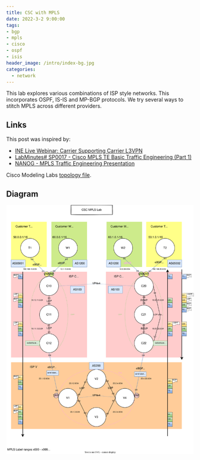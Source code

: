 ```yaml
---
title: CSC with MPLS
date: 2022-3-2 9:00:00
tags:
- bgp
- mpls
- cisco
- ospf
- isis
header_image: /intro/index-bg.jpg
categories:
  - network
---
```

This lab explores various combinations of ISP style networks. This incorporates OSPF, IS-IS and MP-BGP protocols. We try several ways to stitch MPLS across different providers.
<!-- more -->

## Links
This post was inspired by:
* [INE Live Webinar: Carrier Supporting Carrier L3VPN](https://www.youtube.com/watch?v=yLWrRsJvPhM&ab_channel=INEtraining)
* [LabMinutes# SP0017 - Cisco MPLS TE Basic Traffic Engineering (Part 1)](https://www.youtube.com/watch?v=Ke_5zHaRQIg&ab_channel=LabMinutes)
* [NANOG - MPLS Traffic Engineering Presentation](https://archive.nanog.org/meetings/nanog37/presentations/pete-templin.pdf)

Cisco Modeling Labs [topology file](csc-mpls-lab/MPLS-CSC.yaml.zip).

## Diagram
![diagram](csc-mpls-lab/csc-mpls-lab.svg)
